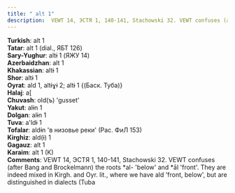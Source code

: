 ```yaml
---
title: " alt 1"
description:  VEWT 14, ЭСТЯ 1, 140-141, Stachowski 32. VEWT confuses (after Bang and Brockelmann) the roots *al- 'below' and *āl 'front'. They are indeed mixed in Kirgh. and Oyr. lit., where we have ald 'front, below', but are distinguished in dialects (Tuba
---
```


<strong>Turkish</strong>:  alt 1<br>
<strong>Tatar</strong>:  alt 1 (dial., ЯБТ 126)<br>
<strong>Sary-Yughur</strong>:  altɨ 1 (ЯЖУ 14)<br>
<strong>Azerbaidzhan</strong>:  alt 1<br>
<strong>Khakassian</strong>:  altɨ 1<br>
<strong>Shor</strong>:  altɨ 1<br>
<strong>Oyrat</strong>:  ald 1, altɨɣɨ 2; altɨ 1 {(Баск. Туба)}<br>
<strong>Halaj</strong>:  a[<br>
<strong>Chuvash</strong>:  old(ъ) 'gusset'<br>
<strong>Yakut</strong>:  alɨn 1<br>
<strong>Dolgan</strong>:  alɨn 1<br>
<strong>Tuva</strong>:  a'ldɨ 1<br>
<strong>Tofalar</strong>:  aldɨn 'в низовье реки' (Рас. ФиЛ 153)<br>
<strong>Kirghiz</strong>:  ald(ɨ) 1<br>
<strong>Gagauz</strong>:  alt 1<br>
<strong>Karaim</strong>:  alt 1 (K)<br>
<strong>Comments</strong>:  VEWT 14, ЭСТЯ 1, 140-141, Stachowski 32. VEWT confuses (after Bang and Brockelmann) the roots *al- 'below' and *āl 'front'. They are indeed mixed in Kirgh. and Oyr. lit., where we have ald 'front, below', but are distinguished in dialects (Tuba<br>


